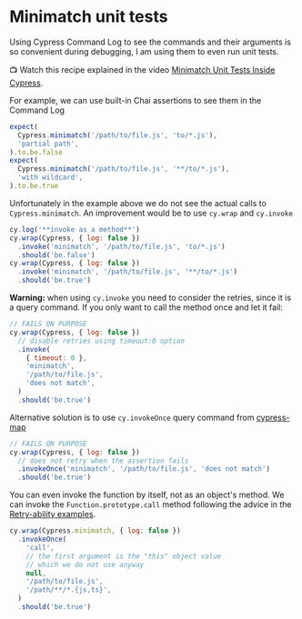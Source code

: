# Minimatch unit tests

Using Cypress Command Log to see the commands and their arguments is so convenient during debugging, I am using them to even run unit tests.

📺 Watch this recipe explained in the video [Minimatch Unit Tests Inside Cypress](https://youtu.be/xQ5HRmzxEkQ).

<!-- fiddle Minimatch example -->

For example, we can use built-in Chai assertions to see them in the Command Log

```js
expect(
  Cypress.minimatch('/path/to/file.js', 'to/*.js'),
  'partial path',
).to.be.false
expect(
  Cypress.minimatch('/path/to/file.js', '**/to/*.js'),
  'with wildcard',
).to.be.true
```

Unfortunately in the example above we do not see the actual calls to `Cypress.minimatch`. An improvement would be to use `cy.wrap` and `cy.invoke`

```js
cy.log('**invoke as a method**')
cy.wrap(Cypress, { log: false })
  .invoke('minimatch', '/path/to/file.js', 'to/*.js')
  .should('be.false')
cy.wrap(Cypress, { log: false })
  .invoke('minimatch', '/path/to/file.js', '**/to/*.js')
  .should('be.true')
```

**Warning:** when using `cy.invoke` you need to consider the retries, since it is a query command. If you only want to call the method once and let it fail:

```js skip
// FAILS ON PURPOSE
cy.wrap(Cypress, { log: false })
  // disable retries using timeout:0 option
  .invoke(
    { timeout: 0 },
    'minimatch',
    '/path/to/file.js',
    'does not match',
  )
  .should('be.true')
```

Alternative solution is to use `cy.invokeOnce` query command from [cypress-map](https://github.com/bahmutov/cypress-map)

```js skip
// FAILS ON PURPOSE
cy.wrap(Cypress, { log: false })
  // does not retry when the assertion fails
  .invokeOnce('minimatch', '/path/to/file.js', 'does not match')
  .should('be.true')
```

You can even invoke the function by itself, not as an object's method. We can invoke the `Function.prototype.call` method following the advice in the [Retry-ability examples](./retry-ability.md).

```js
cy.wrap(Cypress.minimatch, { log: false })
  .invokeOnce(
    'call',
    // the first argument is the "this" object value
    // which we do not use anyway
    null,
    '/path/to/file.js',
    '/path/**/*.{js,ts}',
  )
  .should('be.true')
```

<!-- fiddle-end -->
